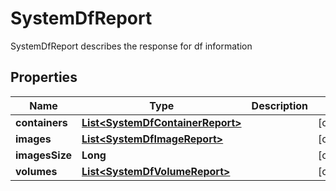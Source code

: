 

# SystemDfReport

SystemDfReport describes the response for df information

## Properties

| Name | Type | Description | Notes |
|------------ | ------------- | ------------- | -------------|
|**containers** | [**List&lt;SystemDfContainerReport&gt;**](SystemDfContainerReport.md) |  |  [optional] |
|**images** | [**List&lt;SystemDfImageReport&gt;**](SystemDfImageReport.md) |  |  [optional] |
|**imagesSize** | **Long** |  |  [optional] |
|**volumes** | [**List&lt;SystemDfVolumeReport&gt;**](SystemDfVolumeReport.md) |  |  [optional] |



